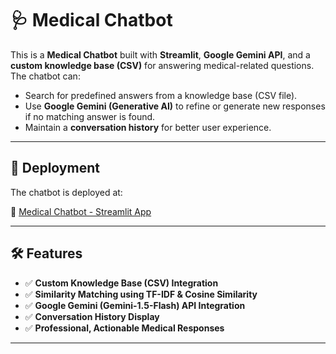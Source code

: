# 🩺 Medical Chatbot

This is a **Medical Chatbot** built with **Streamlit**, **Google Gemini API**, and a **custom knowledge base (CSV)** for answering medical-related questions. The chatbot can:

- Search for predefined answers from a knowledge base (CSV file).
- Use **Google Gemini (Generative AI)** to refine or generate new responses if no matching answer is found.
- Maintain a **conversation history** for better user experience.

---

## 🚀 Deployment

The chatbot is deployed at:

🔗 [Medical Chatbot - Streamlit App](https://medical-chatbot1.streamlit.app/)

---

## 🛠️ Features

- ✅ **Custom Knowledge Base (CSV) Integration**
- ✅ **Similarity Matching using TF-IDF & Cosine Similarity**
- ✅ **Google Gemini (Gemini-1.5-Flash) API Integration**
- ✅ **Conversation History Display**
- ✅ **Professional, Actionable Medical Responses**

---


